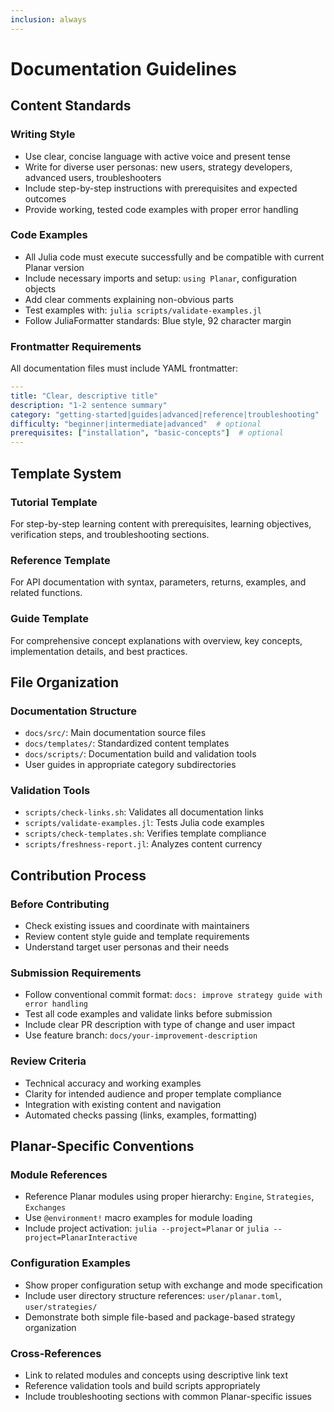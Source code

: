 ```yaml
---
inclusion: always
---
```


# Documentation Guidelines

## Content Standards

### Writing Style
- Use clear, concise language with active voice and present tense
- Write for diverse user personas: new users, strategy developers, advanced users, troubleshooters
- Include step-by-step instructions with prerequisites and expected outcomes
- Provide working, tested code examples with proper error handling

### Code Examples
- All Julia code must execute successfully and be compatible with current Planar version
- Include necessary imports and setup: `using Planar`, configuration objects
- Add clear comments explaining non-obvious parts
- Test examples with: `julia scripts/validate-examples.jl`
- Follow JuliaFormatter standards: Blue style, 92 character margin

### Frontmatter Requirements
All documentation files must include YAML frontmatter:
```yaml
---
title: "Clear, descriptive title"
description: "1-2 sentence summary"
category: "getting-started|guides|advanced|reference|troubleshooting"
difficulty: "beginner|intermediate|advanced"  # optional
prerequisites: ["installation", "basic-concepts"]  # optional
---
```

## Template System

### Tutorial Template
For step-by-step learning content with prerequisites, learning objectives, verification steps, and troubleshooting sections.

### Reference Template  
For API documentation with syntax, parameters, returns, examples, and related functions.

### Guide Template
For comprehensive concept explanations with overview, key concepts, implementation details, and best practices.

## File Organization

### Documentation Structure
- `docs/src/`: Main documentation source files
- `docs/templates/`: Standardized content templates
- `docs/scripts/`: Documentation build and validation tools
- User guides in appropriate category subdirectories

### Validation Tools
- `scripts/check-links.sh`: Validates all documentation links
- `scripts/validate-examples.jl`: Tests Julia code examples  
- `scripts/check-templates.sh`: Verifies template compliance
- `scripts/freshness-report.jl`: Analyzes content currency

## Contribution Process

### Before Contributing
- Check existing issues and coordinate with maintainers
- Review content style guide and template requirements
- Understand target user personas and their needs

### Submission Requirements
- Follow conventional commit format: `docs: improve strategy guide with error handling`
- Test all code examples and validate links before submission
- Include clear PR description with type of change and user impact
- Use feature branch: `docs/your-improvement-description`

### Review Criteria
- Technical accuracy and working examples
- Clarity for intended audience and proper template compliance
- Integration with existing content and navigation
- Automated checks passing (links, examples, formatting)

## Planar-Specific Conventions

### Module References
- Reference Planar modules using proper hierarchy: `Engine`, `Strategies`, `Exchanges`
- Use `@environment!` macro examples for module loading
- Include project activation: `julia --project=Planar` or `julia --project=PlanarInteractive`

### Configuration Examples
- Show proper configuration setup with exchange and mode specification
- Include user directory structure references: `user/planar.toml`, `user/strategies/`
- Demonstrate both simple file-based and package-based strategy organization

### Cross-References
- Link to related modules and concepts using descriptive link text
- Reference validation tools and build scripts appropriately
- Include troubleshooting sections with common Planar-specific issues